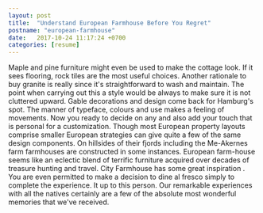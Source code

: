 ```yaml
---
layout: post
title:  "Understand European Farmhouse Before You Regret"
postname: "european-farmhouse"
date:   2017-10-24 11:17:24 +0700
categories: [resume]
---
```

Maple and pine furniture might even be used to make the cottage look. If it sees flooring, rock tiles are the most useful choices. Another rationale to buy granite is really since it's straightforward to wash and maintain. The point when carrying out this a style would be always to make sure it is not cluttered upward. Gable decorations and design come back for Hamburg's spot. The manner of typeface, colours and use makes a feeling of movements. Now you ready to decide on any and also add your touch that is personal for a customization. Though most European property layouts comprise smaller European strategies can give quite a few of the same design components. On hillsides of their fjords including the Me-Akernes farm farmhouses are constructed in some instances. European farm-house seems like an eclectic blend of terrific furniture acquired over decades of treasure hunting and travel. City Farmhouse has some great inspiration . You are even permitted to make a decision to dine al fresco simply to complete the experience. It up to this person. Our remarkable experiences with all the natives certainly are a few of the absolute most wonderful memories that we've received.
